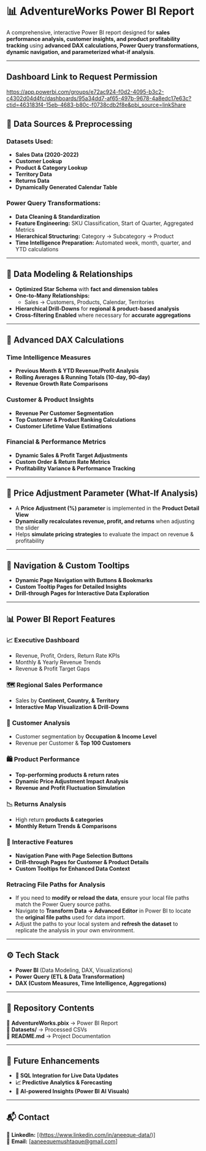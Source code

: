# 📊 AdventureWorks Power BI Report
A comprehensive, interactive Power BI report designed for **sales performance analysis, customer insights, and product profitability tracking** using **advanced DAX calculations, Power Query transformations, dynamic navigation, and parameterized what-if analysis**.

---

## Dashboard Link to Request Permission
https://app.powerbi.com/groups/e72ac924-f0d2-4095-b3c2-c4302d04d4fc/dashboards/95a34dd7-af65-497b-9678-4a8edc17e63c?ctid=463183f4-15eb-4683-b80c-f0738cdb2f8e&pbi_source=linkShare

## 📂 Data Sources & Preprocessing

### **Datasets Used:**
- **Sales Data (2020-2022)**
- **Customer Lookup**
- **Product & Category Lookup**
- **Territory Data**
- **Returns Data**
- **Dynamically Generated Calendar Table**

### **Power Query Transformations:**
- **Data Cleaning & Standardization**
- **Feature Engineering:** SKU Classification, Start of Quarter, Aggregated Metrics
- **Hierarchical Structuring:** Category → Subcategory → Product
- **Time Intelligence Preparation:** Automated week, month, quarter, and YTD calculations

---

## 📌 Data Modeling & Relationships
- **Optimized Star Schema** with **fact and dimension tables**
- **One-to-Many Relationships:**  
  - Sales → Customers, Products, Calendar, Territories  
- **Hierarchical Drill-Downs** for **regional & product-based analysis**
- **Cross-filtering Enabled** where necessary for **accurate aggregations**

---

## 📌 Advanced DAX Calculations
### **Time Intelligence Measures**
- **Previous Month & YTD Revenue/Profit Analysis**
- **Rolling Averages & Running Totals (10-day, 90-day)**
- **Revenue Growth Rate Comparisons**

### **Customer & Product Insights**
- **Revenue Per Customer Segmentation**
- **Top Customer & Product Ranking Calculations**
- **Customer Lifetime Value Estimations**

### **Financial & Performance Metrics**
- **Dynamic Sales & Profit Target Adjustments**
- **Custom Order & Return Rate Metrics**
- **Profitability Variance & Performance Tracking**

---

## 📌 Price Adjustment Parameter (What-If Analysis)
- A **Price Adjustment (%) parameter** is implemented in the **Product Detail View**
- **Dynamically recalculates revenue, profit, and returns** when adjusting the slider
- Helps **simulate pricing strategies** to evaluate the impact on revenue & profitability

---

## 📌 Navigation & Custom Tooltips
- **Dynamic Page Navigation with Buttons & Bookmarks**
- **Custom Tooltip Pages for Detailed Insights**
- **Drill-through Pages for Interactive Data Exploration**

---

## 📊 Power BI Report Features

### 📈 **Executive Dashboard**
- Revenue, Profit, Orders, Return Rate KPIs
- Monthly & Yearly Revenue Trends
- Revenue & Profit Target Gaps

### 🗺️ **Regional Sales Performance**
- Sales by **Continent, Country, & Territory**
- **Interactive Map Visualization & Drill-Downs**

### 👥 **Customer Analysis**
- Customer segmentation by **Occupation & Income Level**
- Revenue per Customer & **Top 100 Customers**

### 🛍️ **Product Performance**
- **Top-performing products & return rates**
- **Dynamic Price Adjustment Impact Analysis**
- **Revenue and Profit Fluctuation Simulation**

### 📉 **Returns Analysis**
- High return **products & categories**
- **Monthly Return Trends & Comparisons**

### 🔄 **Interactive Features**
- **Navigation Pane with Page Selection Buttons**
- **Drill-through Pages for Customer & Product Details**
- **Custom Tooltips for Enhanced Data Context**


### **Retracing File Paths for Analysis**
- If you need to **modify or reload the data**, ensure your local file paths match the Power Query source paths.
- Navigate to **Transform Data → Advanced Editor** in Power BI to locate the **original file paths** used for data import.
- Adjust the paths to your local system and **refresh the dataset** to replicate the analysis in your own environment.

---

## ⚙️ Tech Stack
- **Power BI** (Data Modeling, DAX, Visualizations)
- **Power Query (ETL & Data Transformation)**
- **DAX (Custom Measures, Time Intelligence, Aggregations)**

---

## 📌 Repository Contents
📁 **AdventureWorks.pbix** → Power BI Report  
📂 **Datasets/** → Processed CSVs  
📜 **README.md** → Project Documentation  

---

## 🚀 Future Enhancements
- **🔗 SQL Integration for Live Data Updates**
- **📈 Predictive Analytics & Forecasting**
- **🧠 AI-powered Insights (Power BI AI Visuals)**


---

## 📬 Contact
💼 **LinkedIn:** [(https://www.linkedin.com/in/aneeque-data/)]  
📧 **Email:** [aaneequemushtaque@gmail.com]  
 
